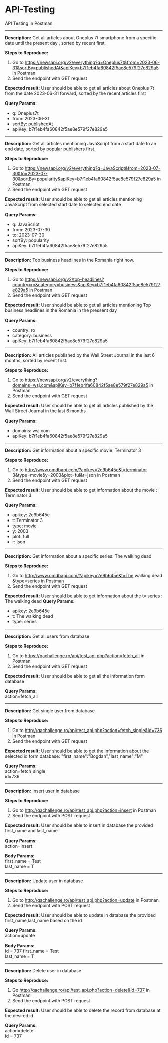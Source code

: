 # API-Testing
API Testing in Postman

----------------

**Description:** 
Get all articles about Oneplus 7t smartphone from a specific date until the present day , sorted by recent first.

**Steps to Reproduce:**
1. Go to https://newsapi.org/v2/everything?q=Oneplus7t&from=2023-06-31&sortBy=publishedAt&apiKey=b7f1eb4fa60842f5ae8e579f27e829a5 in Postman
2. Send the endpoint with GET request

**Expected result:**
User should be able to get all articles about Oneplus 7t from the date 2023-06-31 forward, sorted by the recent articles first

**Query Params:** <br />
* q: Oneplus7t  <br />
* from: 2023-06-31  <br />
* sortBy: publishedAt  <br />
* apiKey: b7f1eb4fa60842f5ae8e579f27e829a5  <br />

----------------

**Description:** 
Get all articles mentioning JavaScript from a start date to an end date, sorted by popular publishers first.

**Steps to Reproduce:**
1. Go to https://newsapi.org/v2/everything?q=JavaScript&from=2023-07-30&to=2023-07-30&sortBy=popularity&apiKey=b7f1eb4fa60842f5ae8e579f27e829a5 in Postman
2. Send the endpoint with GET request

**Expected result:**
User should be able to get all articles mentioning JavaScript from selected start date to selected end date

**Query Params:**<br />
* q: JavaScript  <br />
* from: 2023-07-30  <br />
* to: 2023-07-30  <br />
* sortBy: popularity  <br />
* apiKey: b7f1eb4fa60842f5ae8e579f27e829a5  <br />


----------------

**Description:** 
Top business headlines in the Romania right now.

**Steps to Reproduce:**
1. Go to https://newsapi.org/v2/top-headlines?country=ro&category=business&apiKey=b7f1eb4fa60842f5ae8e579f27e829a5 in Postman
2. Send the endpoint with GET request

**Expected result:**
User should be able to get all articles mentioning Top business headlines in the Romania in the pressent day

**Query Params:** <br />
* country: ro  <br />
* category: business  <br />
* apiKey: b7f1eb4fa60842f5ae8e579f27e829a5  <br />

----------------
**Description:** 
All articles published by the Wall Street Journal in the last 6 months, sorted by recent first.

**Steps to Reproduce:**
1. Go to https://newsapi.org/v2/everything?domains=wsj.com&apiKey=b7f1eb4fa60842f5ae8e579f27e829a5 in Postman
2. Send the endpoint with GET request

**Expected result:**
User should be able to get all articles published by the Wall Street Journal in the last 6 months

**Query Params:** <br />
* domains: wsj.com  <br />
* apiKey: b7f1eb4fa60842f5ae8e579f27e829a5  <br />

----------------
**Description:** 
Get information about a specific movie: Terminator 3

**Steps to Reproduce:**
1. Go to http://www.omdbapi.com/?apikey=2e9b645e&t=terminator 3&type=movie&y=2003&plot=ful&r=json in Postman
2. Send the endpoint with GET request

**Expected result:**
User should be able to get information about the movie : Terminator 3

**Query Params:** <br />
* apikey: 2e9b645e  <br />
* t: Terminator 3  <br />
* type: movie  <br />
* y: 2003  <br />
* plot: full  <br />
* r: json  <br />

----------------
**Description:** 
Get information about a specific series: The walking dead 

**Steps to Reproduce:**
1. Go to http://www.omdbapi.com/?apikey=2e9b645e&t=The walking dead &type=series in Postman
2. Send the endpoint with GET request

**Expected result:**
User should be able to get information about the tv series : The walking dead
**Query Params:** <br />
* apikey: 2e9b645e  <br />
* t: The walking dead  <br />
* type: series  <br />
----------------

**Description:** 
Get all users from database

**Steps to Reproduce:**
1. Go to https://qachallenge.ro/api/test_api.php?action=fetch_all in Postman
2. Send the endpoint with GET request

**Expected result:**
User should be able to get all the information form database

**Query Params:** <br />
action=fetch_all<br />

----------------
**Description:** 
Get single user from database

**Steps to Reproduce:**
1. Go to http://qachallenge.ro/api/test_api.php?action=fetch_single&id=736 in Postman
2. Send the endpoint with GET request

**Expected result:**
User should be able to get the information about the selected id form database: "first_name":"Bogdan","last_name":"M"

**Query Params:** <br />
action=fetch_single<br />
id=736<br />

----------------
**Description:** 
Insert user in database

**Steps to Reproduce:**
1. Go to http://qachallenge.ro/api/test_api.php?action=insert in Postman
2. Send the endpoint with POST request

**Expected result:**
User should be able to insert in database the provided first_name and last_name

**Query Params:** <br />
action=insert<br />

**Body Params:** <br />
first_name = Test <br />
last_name = T <br />

----------------
**Description:** 
Update user in database

**Steps to Reproduce:**
1. Go to http://qachallenge.ro/api/test_api.php?action=update in Postman
2. Send the endpoint with POST request

**Expected result:**
User should be able to update in database the provided first_name,last_name based on the id

**Query Params:** <br />
action=update<br />


**Body Params:** <br />
id = 737
first_name = Test <br />
last_name = T <br />

----------------
**Description:** 
Delete user in database

**Steps to Reproduce:**
1. Go http://qachallenge.ro/api/test_api.php?action=delete&id=737 in Postman
2. Send the endpoint with POST request

**Expected result:**
User should be able to delete the record from database at the desired id

**Query Params:** <br />
action=delete<br />
id = 737 <br />

   













